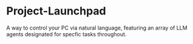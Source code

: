 # Project-Launchpad
A way to control your PC via natural language, featuring an array of LLM agents designated for specfic tasks throughout.
